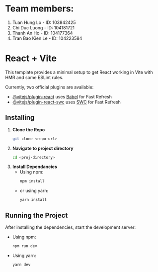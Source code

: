 # Team members:
1. Tuan Hung Lo - ID: 103842425
2. Chi Duc Luong - ID: 104181721
3. Thanh An Ho - ID: 104177364
4. Tran Bao Kien Le - ID: 104223584

# React + Vite

This template provides a minimal setup to get React working in Vite with HMR and some ESLint rules.

Currently, two official plugins are available:

- [@vitejs/plugin-react](https://github.com/vitejs/vite-plugin-react/blob/main/packages/plugin-react/README.md) uses [Babel](https://babeljs.io/) for Fast Refresh
- [@vitejs/plugin-react-swc](https://github.com/vitejs/vite-plugin-react-swc) uses [SWC](https://swc.rs/) for Fast Refresh


## Installing
1. **Clone the Repo**
    ```bash
    git clone <repo-url>
2. **Navigate to project directory**
    ```bash
    cd <proj-directory>
3. **Install Dependancies**
    - Using npm:
        ```bash
        npm install
    - or using yarn:
        ```bash
        yarn install

## Running the Project
After installing the dependencies, start the development server:
- Using npm:
    ```bash
    npm run dev
- Using yarn:
    ```bash
    yarn dev